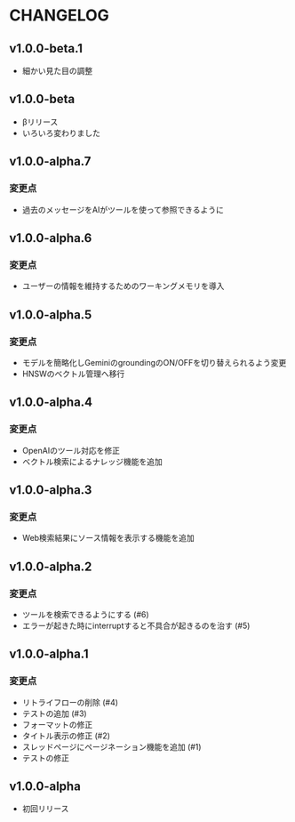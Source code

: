 # CHANGELOG

## v1.0.0-beta.1

- 細かい見た目の調整

## v1.0.0-beta

- βリリース
- いろいろ変わりました

## v1.0.0-alpha.7

### 変更点

- 過去のメッセージをAIがツールを使って参照できるように

## v1.0.0-alpha.6

### 変更点

- ユーザーの情報を維持するためのワーキングメモリを導入

## v1.0.0-alpha.5

### 変更点

- モデルを簡略化しGeminiのgroundingのON/OFFを切り替えられるよう変更
- HNSWのベクトル管理へ移行

## v1.0.0-alpha.4

### 変更点

- OpenAIのツール対応を修正
- ベクトル検索によるナレッジ機能を追加

## v1.0.0-alpha.3

### 変更点

- Web検索結果にソース情報を表示する機能を追加

## v1.0.0-alpha.2

### 変更点

- ツールを検索できるようにする (#6)
- エラーが起きた時にinterruptすると不具合が起きるのを治す (#5)

## v1.0.0-alpha.1

### 変更点

- リトライフローの削除 (#4)
- テストの追加 (#3)
- フォーマットの修正
- タイトル表示の修正 (#2)
- スレッドページにページネーション機能を追加 (#1)
- テストの修正

## v1.0.0-alpha

- 初回リリース
